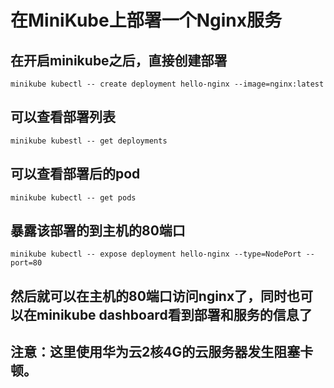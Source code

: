 # 在MiniKube上部署一个Nginx服务
## 在开启minikube之后，直接创建部署
```
minikube kubectl -- create deployment hello-nginx --image=nginx:latest
```
## 可以查看部署列表
```
minikube kubestl -- get deployments
```
## 可以查看部署后的pod
```
minikube kubectl -- get pods
```
## 暴露该部署的到主机的80端口
```
minikube kubectl -- expose deployment hello-nginx --type=NodePort --port=80
```
## 然后就可以在主机的80端口访问nginx了，同时也可以在minikube dashboard看到部署和服务的信息了
## 注意：这里使用华为云2核4G的云服务器发生阻塞卡顿。
